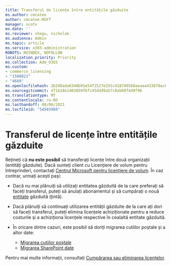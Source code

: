 ```yaml
---
title: Transferul de licențe între entitățile găzduite
ms.author: cmcatee
author: cmcatee-MSFT
manager: scotv
ms.date: ''
ms.reviewer: shegu, nicholak
ms.audience: Admin
ms.topic: article
ms.service: o365-administration
ROBOTS: NOINDEX, NOFOLLOW
localization_priority: Priority
ms.collection: Adm_O365
ms.custom:
- commerce_licensing
- "1500021"
- "4689"
ms.openlocfilehash: 2b248ada6348b91e54f2527e291c418748568aeaaa433870ac699fe93e7c5be9
ms.sourcegitcommit: d71b18e1403859fbfc45ddd9a57c8ab68f4d9f96
ms.translationtype: MT
ms.contentlocale: ro-RO
ms.lasthandoff: 08/06/2021
ms.locfileid: "54503988"
---
```

# <a name="transfer-licenses-between-tenants"></a>Transferul de licențe între entitățile găzduite

Rețineți că **nu este posibil** să transferați licențe între două organizații (entități găzduite). Dacă sunteți client cu Licențiere de volum pentru întreprinderi, contactați [Centrul Microsoft pentru licențiere de volum](https://support.microsoft.com/help/4471406/how-to-contact-the-microsoft-volume-licensing-service-center). În caz contrar, urmați acești pași:

- Dacă nu mai plănuiți să utilizați entitatea găzduită de la [](https://admin.microsoft.com/Adminportal/Home?source=applauncher#/subscriptions) care preferați să faceți transferul, puteți să anulați abonamentul și să cumpărați o nouă [entitate](https://www.microsoft.com/microsoft-365/business/compare-all-microsoft-365-business-products?rtc=2&activetab=tab:primaryr2) găzduită (țintă).
- Dacă plănuiți să continuați utilizarea entității găzduite de la [](/microsoft-365/commerce/licenses/buy-licenses#buy-or-remove-licenses-for-your-business-subscription) care ați dori să faceți transferul, puteți elimina licențele achiziționate pentru a reduce costurile și a achiziționa licențele respective în cealaltă entitate găzduită.
- În oricare dintre cazuri, este posibil să doriți migrarea cutiilor poștale și a altor date:

    - [Migrarea cutiilor poștale](/Exchange/mailbox-migration/migrate-mailboxes-across-tenants)
    - [Migrarea SharePoint date](https://aka.ms/modernSpoAdminCenter/CloudContentMigrations)

Pentru mai multe informații, consultați [Cumpărarea sau eliminarea licențelor](/microsoft-365/commerce/licenses/buy-licenses).